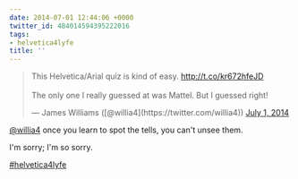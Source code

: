 ```yaml
---
date: 2014-07-01 12:44:06 +0000
twitter_id: 484014594395222016
tags:
- helvetica4lyfe
title: ''
---
```


<blockquote class="twitter-tweet"><p lang="en" dir="ltr">This Helvetica/Arial quiz is kind of easy. <a href="http://t.co/kr672hfeJD">http://t.co/kr672hfeJD</a><br><br>The only one I really guessed at was Mattel. But I guessed right!</p>&mdash; James Williams ([@willia4](https://twitter.com/willia4)) <a href="https://twitter.com/willia4/status/484009678679322624?ref_src=twsrc%5Etfw">July 1, 2014</a></blockquote>
<script async src="https://platform.twitter.com/widgets.js" charset="utf-8"></script>

[@willia4](https://twitter.com/willia4) once you learn to spot the tells, you can't unsee them.

I'm sorry; I'm so sorry.

[#helvetica4lyfe](https://twitter.com/hashtag/helvetica4lyfe)
